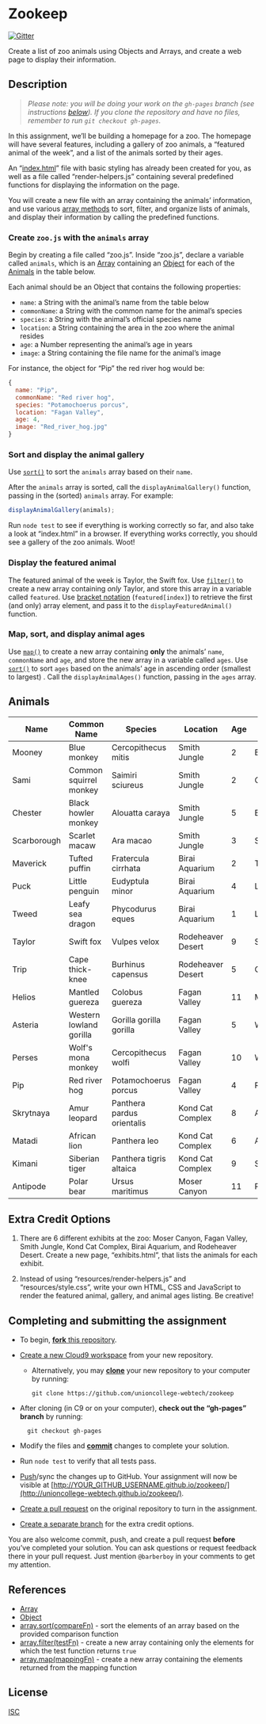Zookeep
=======

[![Gitter](https://badges.gitter.im/Join%20Chat.svg)](https://gitter.im/unioncollege-webtech/zookeep?utm_source=badge&utm_medium=badge&utm_campaign=pr-badge)

Create a list of zoo animals using Objects and Arrays, and create a web page to
display their information.


Description
-----------

> _Please note: you will be doing your work on the `gh-pages` branch (see
instructions [below](#completing-and-submitting-the-assignment)).
If you clone the repository and have no files, remember to run `git checkout gh-pages`._

In this assignment, we’ll be building a homepage for a zoo. The homepage will
have several features, including a gallery of zoo animals, a “featured animal of
the week”, and a list of the animals sorted by their ages.

An “[index.html](./index.html)” file with basic styling has already been created
for you, as well as a file called “render-helpers.js” containing several 
predefined functions for displaying the information on the page.

You will create a new file with an array containing the animals’ information, 
and use various [array methods](https://developer.mozilla.org/en-US/docs/Web/JavaScript/Reference/Global_Objects/Array#Methods_2)
to sort, filter, and organize lists of animals, and display their information by 
calling the predefined functions.

### Create `zoo.js` with the `animals` array

Begin by creating a file called “zoo.js”. Inside “zoo.js”, declare a variable
called `animals`, which is an [Array] containing an [Object] for each of the 
[Animals](#animals) in the table below.

Each animal should be an Object that contains the following properties:

- `name`: a String with the animal’s name from the table below
- `commonName`: a String with the common name for the animal’s species
- `species`: a String with the animal’s official species name
- `location`: a String containing the area in the zoo where the animal resides
- `age`: a Number representing the animal’s age in years
- `image`: a String containing the file name for the animal’s image

For instance, the object for “Pip” the red river hog would be:
  
```javascript
{
  name: "Pip",
  commonName: "Red river hog",
  species: "Potamochoerus porcus",
  location: "Fagan Valley",
  age: 4,
  image: "Red_river_hog.jpg"
}
```

### Sort and display the animal gallery

Use [`sort()`][array.sort] to sort the `animals` array based on their `name`.

After the `animals` array is sorted, call the `displayAnimalGallery()` function,
passing in the (sorted) `animals` array. For example:

```javascript
displayAnimalGallery(animals);
```

Run `node test` to see if everything is working correctly so far, and also take
a look at “index.html” in a browser. If everything works correctly, you should
see a gallery of the zoo animals. Woot!

### Display the featured animal

The featured animal of the week is Taylor, the Swift fox. Use
[`filter()`][array.filter] to create a new array containing *only* Taylor, and 
store this array in a variable called `featured`. Use 
[bracket notation](https://developer.mozilla.org/en-US/docs/Web/JavaScript/Reference/Operators/Property_accessors#Bracket_notation)
(`featured[index]`) to retrieve the first (and only) array element, and pass it
to the `displayFeaturedAnimal()` function.

### Map, sort, and display animal ages

Use [`map()`][array.map] to create a new array containing **only** the animals’ 
`name`, `commonName` and `age`, and store the new array in a variable called
`ages`. Use [`sort()`][array.sort] to sort `ages` based on the animals’ age in 
ascending order (smallest to largest) . Call the
`displayAnimalAges()` function, passing in the `ages` array.


Animals
-------

| Name | Common Name | Species | Location | Age | Image |
|------|-------------|---------|----------|-----|-------|
| Mooney | Blue monkey | Cercopithecus mitis | Smith Jungle | 2 | Blue_monkey.jpg |
| Sami | Common squirrel monkey | Saimiri sciureus | Smith Jungle | 2 | Common_squirrel_monkey.jpg |
| Chester | Black howler monkey | Alouatta caraya | Smith Jungle | 5 | Black_howler_monkey.jpg |
| Scarborough | Scarlet macaw | Ara macao | Smith Jungle | 3 | Scarlet_macaw.jpg |
| Maverick | Tufted puffin | Fratercula cirrhata | Birai Aquarium | 2 | Tufted_puffin.jpg |
| Puck | Little penguin | Eudyptula minor | Birai Aquarium | 4 | Little_penguin.jpg |
| Tweed | Leafy sea dragon | Phycodurus eques | Birai Aquarium | 1| Leafy_seadragon.jpg |
| Taylor | Swift fox | Vulpes velox | Rodeheaver Desert | 9 | Swift_fox.jpg |
| Trip | Cape thick-knee | Burhinus capensus | Rodeheaver Desert | 5| Cape_thick-knee.jpg |
| Helios | Mantled guereza | Colobus guereza | Fagan Valley | 11 | Mantled_guereza.jpg |
| Asteria | Western lowland gorilla | Gorilla gorilla gorilla | Fagan Valley | 5 | Western_lowland_gorilla.jpg |
| Perses | Wolf's mona monkey | Cercopithecus wolfi | Fagan Valley | 10 | Wolfs_mona_monkey.jpg |
| Pip | Red river hog | Potamochoerus porcus | Fagan Valley | 4 | Red_river_hog.jpg |
| Skrytnaya | Amur leopard | Panthera pardus orientalis | Kond Cat Complex | 8 | Amur_leopard.jpg |
| Matadi | African lion | Panthera leo | Kond Cat Complex | 6 | African_lion.jpg |
| Kimani | Siberian tiger | Panthera tigris altaica | Kond Cat Complex | 9 | Siberian_tiger.jpg |
| Antipode | Polar bear | Ursus maritimus | Moser Canyon | 11 | Polar_bear.jpg |


Extra Credit Options
--------------------

1. There are 6 different exhibits at the zoo: Moser Canyon, Fagan Valley, Smith
Jungle, Kond Cat Complex, Birai Aquarium, and Rodeheaver Desert. Create a new
page, “exhibits.html”, that lists the animals for each exhibit.

2. Instead of using “resources/render-helpers.js” and “resources/style.css”,
write your own HTML, CSS and JavaScript to render the featured animal,
gallery, and animal ages listing. Be creative!


Completing and submitting the assignment
----------------------------------------

- To begin, [**fork** this repository](https://guides.github.com/activities/forking/).
- [Create a new Cloud9 workspace](https://docs.c9.io/docs/setting-up-github-workspace) from your new repository.
  - Alternatively, you may [**clone**](http://gitref.org/creating/#clone) your new repository to your computer by
    running:

        git clone https://github.com/unioncollege-webtech/zookeep

- After cloning (in C9 or on your computer), **check out the “gh-pages” branch**  by running:

        git checkout gh-pages

- Modify the files and [**commit**](http://gitref.org/basic/#commit) changes to complete your solution.
- Run `node test` to verify that all tests pass.
- [Push](http://gitref.org/remotes/#push)/sync the changes up to GitHub. Your assignment will now be visible at [http://YOUR_GITHUB_USERNAME.github.io/zookeep/](http://unioncollege-webtech.github.io/zookeep/).
- [Create a pull request](https://help.github.com/articles/creating-a-pull-request) on the original repository to turn in the assignment.
- [Create a separate branch](http://gitref.org/branching/#branch) for the extra credit options.

You are also welcome commit, push, and create a pull request **before** you’ve 
completed your solution. You can ask questions or request feedback there in your
pull request. Just mention `@barberboy` in your comments to get my attention.


References
----------

- [Array]
- [Object]
- [array.sort(compareFn)][array.sort] - sort the elements of an array based on 
  the provided comparison function
- [array.filter(testFn)][array.filter] - create a new array containing only the
  elements for which the test function returns `true`
- [array.map(mappingFn)][array.map] - create a new array containing the elements
  returned from the mapping function

[Array]: https://developer.mozilla.org/en-US/docs/Web/JavaScript/Reference/Global_Objects/Array
[Object]: https://developer.mozilla.org/en-US/docs/Web/JavaScript/Reference/Operators/Object_initializer
[array.filter]: https://developer.mozilla.org/en-US/docs/Web/JavaScript/Reference/Global_Objects/Array/filter
[array.sort]: https://developer.mozilla.org/en-US/docs/Web/JavaScript/Reference/Global_Objects/Array/sort
[array.map]: https://developer.mozilla.org/en-US/docs/Web/JavaScript/Reference/Global_Objects/Array/map


License
-------

[ISC](./LICENSE)